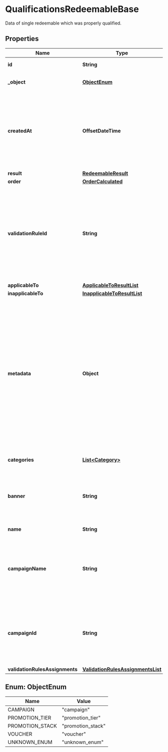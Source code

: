 

# QualificationsRedeemableBase

Data of single redeemable which was properly qualified.

## Properties

| Name | Type | Description | Notes |
|------------ | ------------- | ------------- | -------------|
|**id** | **String** | Id of the redeemable. |  [optional] |
|**_object** | [**ObjectEnum**](#ObjectEnum) | Object type of the redeemable. |  [optional] |
|**createdAt** | **OffsetDateTime** | Timestamp representing the date and time when the object was created. The value is shown in the ISO 8601 format. |  [optional] |
|**result** | [**RedeemableResult**](RedeemableResult.md) |  |  [optional] |
|**order** | [**OrderCalculated**](OrderCalculated.md) |  |  [optional] |
|**validationRuleId** | **String** | A unique validation rule identifier assigned by the Voucherify API. The validation rule is verified before points are added to the balance. |  [optional] |
|**applicableTo** | [**ApplicableToResultList**](ApplicableToResultList.md) |  |  [optional] |
|**inapplicableTo** | [**InapplicableToResultList**](InapplicableToResultList.md) |  |  [optional] |
|**metadata** | **Object** | The metadata object stores all custom attributes assigned to the product. A set of key/value pairs that you can attach to a product object. It can be useful for storing additional information about the product in a structured format. |  [optional] |
|**categories** | [**List&lt;Category&gt;**](Category.md) | List of category information. |  [optional] |
|**banner** | **String** | Name of the earning rule. This is displayed as a header for the earning rule in the Dashboard. |  [optional] |
|**name** | **String** | Name of the redeemable. |  [optional] |
|**campaignName** | **String** | Name of the campaign associated to the redeemable. This field is available only if object is not &#x60;campaign&#x60; |  [optional] |
|**campaignId** | **String** | Id of the campaign associated to the redeemable. This field is available only if object is not &#x60;campaign&#x60; |  [optional] |
|**validationRulesAssignments** | [**ValidationRulesAssignmentsList**](ValidationRulesAssignmentsList.md) |  |  [optional] |



## Enum: ObjectEnum

| Name | Value |
|---- | -----|
| CAMPAIGN | &quot;campaign&quot; |
| PROMOTION_TIER | &quot;promotion_tier&quot; |
| PROMOTION_STACK | &quot;promotion_stack&quot; |
| VOUCHER | &quot;voucher&quot; |
| UNKNOWN_ENUM | &quot;unknown_enum&quot; |



